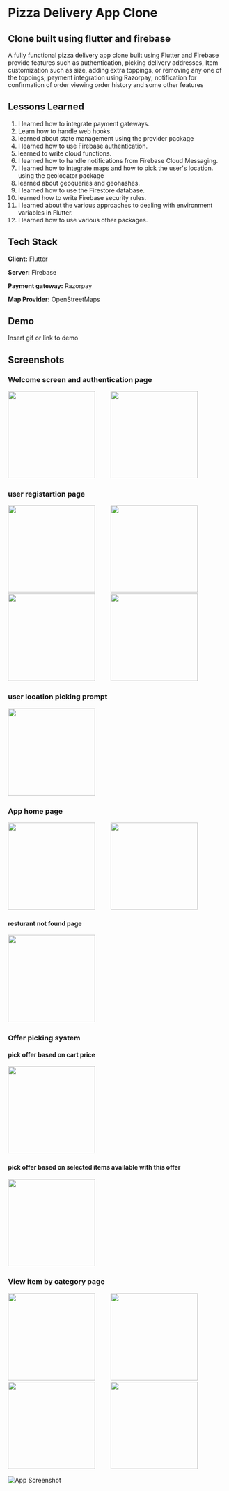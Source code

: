 
# Pizza Delivery App Clone

## Clone built using flutter and firebase
A fully functional pizza delivery app clone built using
Flutter and Firebase provide features such as authentication, picking delivery addresses,
Item customization such as size, adding extra toppings, or removing any one of the toppings; payment integration using Razorpay; notification for confirmation of order
viewing order history and some other features

## Lessons Learned
1. I learned how to integrate payment gateways.
2. Learn how to handle web hooks.
3. learned about state management using the provider package
4. I learned how to use Firebase authentication.
5. learned to write cloud functions.
6. I learned how to handle notifications from Firebase Cloud Messaging.
7. I learned how to integrate maps and how to pick the user's location. using the geolocator package
8. learned about geoqueries and geohashes.
9. I learned how to use the Firestore database.
10. learned how to write Firebase security rules.
11. I learned about the various approaches to dealing with environment variables in Flutter.
12. I learned how to use various other packages.






## Tech Stack

**Client:** Flutter

**Server:** Firebase

**Payment gateway:** Razorpay 

**Map Provider:** OpenStreetMaps 



## Demo

Insert gif or link to demo



## Screenshots

### Welcome screen and authentication page
<span>
  <img src = " ./readme/welcome-screen.jpg" width = "200px"/>  
    &ensp; &ensp;
</span>

<span>
  <img src = " ./readme/signup-screen.jpg" width = "200px"/>
     &ensp; &ensp;
 </span>
  

### user registartion page

<span>
  <img src = "./readme/user-registartion-view.jpg" width = "200px"/>
     &ensp; &ensp;
 </span>

<span>
  <img src = "./readme/location-fetching-prompt.jpg" width = "200px"/>
     &ensp; &ensp;
 </span>

<span>
  <img src = "./readme/adding-maps.jpg" width = "200px"/>
     &ensp; &ensp;
 </span>

<span>
  <img src = "./readme/user-registration.jpg" width = "200px"/>
     &ensp; &ensp;
 </span>


### user location picking prompt

<span>
  <img src = "./readme/loaction-pick-prompt.jpg" width = "200px"/>
     &ensp; &ensp;
 </span>

 ### App home page

<span>
   <img src = "./readme/home-page.jpg" width = "200px"/>
     &ensp; &ensp;
 </span>


<span>
   <img src = "./readme/bestseller-view.jpg" width = "200px"/>
     &ensp; &ensp;
 </span>

#### resturant not found page

<span>
   <img src = "./readme/no-resturant-found.jpg" width = "200px"/>
     &ensp; &ensp;
 </span>
 

### Offer picking system

#### pick offer based on cart price

<span>
   <img src = "./readme/copied-offer-view.jpg" width = "200px"/>
     &ensp; &ensp;
 </span>



#### pick offer based on selected  items available with this offer  

<span>
   <img src = "./readme/items-by-offer.jpg" width = "200px"/>
     &ensp; &ensp;
 </span>


### View item by category page 


<span>
   <img src = "./readme/items-by-category.jpg" width = "200px"/>
     &ensp; &ensp;
 </span>
<span>
   <img src = "./readme/sides-category-screen.jpg" width = "200px"/>
     &ensp; &ensp;
 </span>

<span>
   <img src = "./readme/category-not-found-screen.jpg" width = "200px"/>
     &ensp; &ensp;
 </span>

<span>
   <img src = "./readme/items-by-offer.jpg" width = "200px"/>
     &ensp; &ensp;
 </span>


![App Screenshot](https://via.placeholder.com/468x300?text=App+Screenshot+Here)




